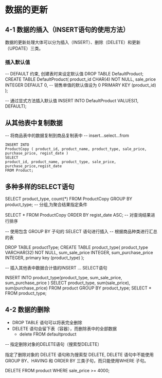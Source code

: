 # 数据的更新

## 4-1 数据的插入（INSERT语句的使用方法）
数据的更新处理大体可以分为插入（INSERT）、删除（DELETE）和更新（UPDATE）三类。

### 插入默认值

-- DEFAULT 约束, 创建表时来设定默认值
DROP TABLE DefaultProduct;
CREATE TABLE DefaultProduct(
	product_id CHAR(4) NOT NULL,
	sale_price INTEGER DEFAULT 0, -- 销售单值的默认值设为 0
	PRIMARY KEY (product_id)
);

-- 通过显式方法插入默认值
INSERT INTO DefaultProduct VALUES(1, DEFAULT);


## 从其他表中复制数据
-- 将商品表中的数据复制到商品复制表中
-- insert...select...from
```
INSERT INTO 
ProductCopy ( product_id, product_name, product_type, sale_price, purchase_price, regist_date ) 
SELECT
product_id, product_name, product_type, sale_price, purchase_price,regist_date 
FROM Product;
```

## 多种多样的SELECT语句
SELECT product_type, count(*) FROM ProductCopy GROUP BY product_type; -- 分组,为聚合结果指定条件

SELECT * FROM ProductCopy ORDER BY regist_date ASC; -- 对查询结果进行排序

-- 使用包含 GROUP BY 子句的 SELECT 语句进行插入
-- 根据商品种类进行汇总的表 

DROP TABLE productType;
CREATE TABLE product_type(
	product_type VARCHAR(32) NOT NULL,
	sum_sale_price INTEGER,
	sum_purchase_price INTEGER,
	primary key (product_type)
);

-- 插入其他表中数据合计值的INSERT ... SELECT语句

INSERT INTO product_type(product_type, sum_sale_price, sum_purchase_price )
SELECT product_type, sum(sale_price), sum(purchase_price) FROM product
GROUP BY product_type;
SELECT * FROM product_type;


## 4-2 数据的删除
- DROP TABLE 语句可以将表完全删除
- DELETE 语句会留下表（容器），而删除表中的全部数据
    - delete FROM defaultproduct
    
 -- 指定删除对象的DELETE语句（搜索型DELETE）
 
指定了删除对象的 DELETE 语句称为搜索型
DELETE, DELETE 语句中不能使用 GROUP BY、HAVING 和 ORDER BY 三类子句，而只能使用WHERE 子句。

DELETE FROM product WHERE sale_price >= 4000;
